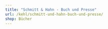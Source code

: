 ```yaml
---
title: "Schmitt & Hahn - Buch und Presse"
url: /kehl/schmitt-und-hahn-buch-und-presse/
shop: Bücher
---
```

